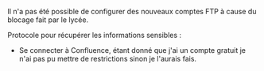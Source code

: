Il n'a pas été possible de configurer des nouveaux comptes FTP à cause du blocage fait par le lycée.

Protocole pour récupérer les informations sensibles :

  - Se connecter à Confluence, étant donné que j'ai un compte gratuit je n'ai pas pu mettre de restrictions sinon je l'aurais fais.
  